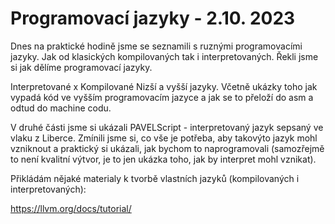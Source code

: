 # Programovací jazyky - 2.10. 2023
Dnes na praktické hodině jsme se seznamili s ruznými programovacími jazyky. Jak od klasických kompilovaných tak i interpretovaných. Řekli jsme si jak dělíme programovací jazyky. 

Interpretované x Kompilované
Nizší a vyšší jazyky. Včetně ukázky toho jak vypadá kód ve vyšším programovacím jazyce a jak se to přeloží do asm a odtud do machine codu.

V druhé části jsme si ukázali PAVELScript - interpretovaný jazyk sepsaný ve vlaku z Liberce. Zmínili jsme si, co vše je potřeba, aby takovýto jazyk mohl vzniknout a praktický si ukázali, jak bychom to naprogramovali (samozřejmě to není kvalitní výtvor, je to jen ukázka toho, jak by interpret mohl vznikat).


Přikládám nějaké materialy k tvorbě vlastních jazyků (kompilovaných i interpretovaných): 

https://llvm.org/docs/tutorial/ 
